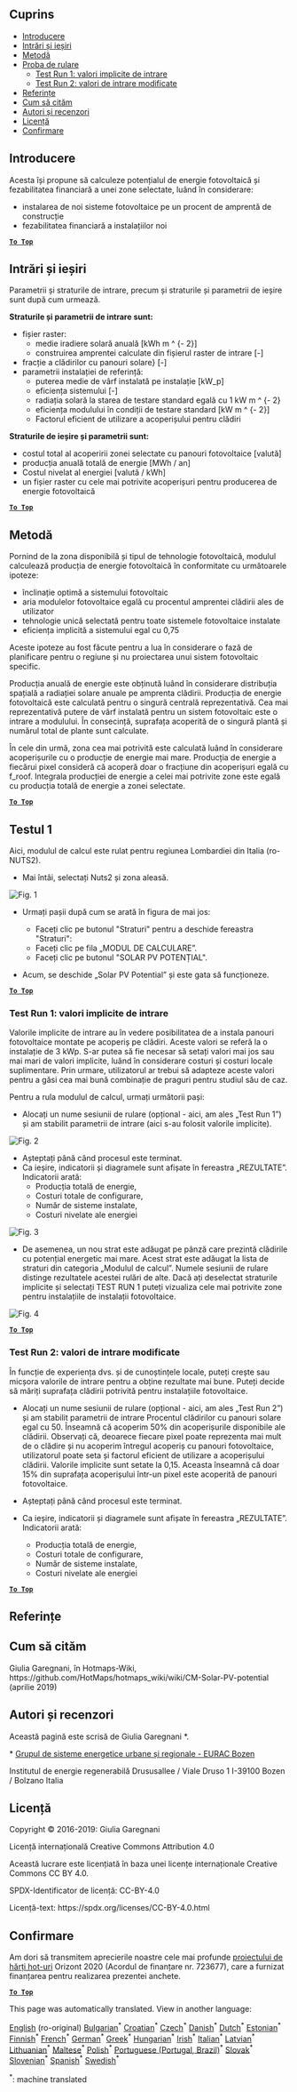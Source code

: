 <h2> Cuprins </h2><ul><li> <a href="#introduction">Introducere</a> </li><li> <a href="#inputs-and-outputs">Intrări și ieșiri</a> </li><li> <a href="#method">Metodă</a> </li><li> <a href="#sample-run">Proba de rulare</a> <ul><li> <a href="#test-run-1-default-input-values">Test Run 1: valori implicite de intrare</a> </li><li> <a href="#test-run-2-modified-input-values">Test Run 2: valori de intrare modificate</a> </li></ul></li><li> <a href="#references">Referințe</a> </li><li> <a href="#how-to-cite">Cum să cităm</a> </li><li> <a href="#authors-and-reviewers">Autori și recenzori</a> </li><li> <a href="#license">Licență</a> </li><li> <a href="#acknowledgement">Confirmare</a> </li></ul><h2> Introducere </h2><p> Acesta își propune să calculeze potențialul de energie fotovoltaică și fezabilitatea financiară a unei zone selectate, luând în considerare: </p><ul><li> instalarea de noi sisteme fotovoltaice pe un procent de amprentă de construcție </li><li> fezabilitatea financiară a instalațiilor noi </li></ul><p><ins> <code><strong><a href="#table-of-contents">To Top</a></strong></code> </ins> </p><h2> Intrări și ieșiri </h2><p> Parametrii și straturile de intrare, precum și straturile și parametrii de ieșire sunt după cum urmează. </p><p> <strong>Straturile și parametrii de intrare sunt:</strong> </p><ul><li> fișier raster: <ul><li> medie iradiere solară anuală [kWh m ^ {- 2}] </li><li> construirea amprentei calculate din fișierul raster de intrare [-] </li></ul></li><li> fracție a clădirilor cu panouri solare} [-] </li><li> parametrii instalației de referință: <ul><li> puterea medie de vârf instalată pe instalație [kW_p] </li><li> eficiența sistemului [-] </li><li> radiația solară la starea de testare standard egală cu 1 kW m ^ {- 2} </li><li> eficiența modulului în condiții de testare standard [kW m ^ {- 2}] </li><li> Factorul eficient de utilizare a acoperișului pentru clădiri </li></ul></li></ul><p> <strong>Straturile de ieșire și parametrii sunt:</strong> </p><ul><li> costul total al acoperirii zonei selectate cu panouri fotovoltaice [valută] </li><li> producția anuală totală de energie [MWh / an] </li><li> Costul nivelat al energiei [valută / kWh] </li><li> un fișier raster cu cele mai potrivite acoperișuri pentru producerea de energie fotovoltaică </li></ul><p><ins> <code><strong><a href="#table-of-contents">To Top</a></strong></code> </ins> </p><h2> Metodă </h2><p> Pornind de la zona disponibilă și tipul de tehnologie fotovoltaică, modulul calculează producția de energie fotovoltaică în conformitate cu următoarele ipoteze: </p><ul><li> înclinație optimă a sistemului fotovoltaic </li><li> aria modulelor fotovoltaice egală cu procentul amprentei clădirii ales de utilizator </li><li> tehnologie unică selectată pentru toate sistemele fotovoltaice instalate </li><li> eficiența implicită a sistemului egal cu 0,75 </li></ul><p> Aceste ipoteze au fost făcute pentru a lua în considerare o fază de planificare pentru o regiune și nu proiectarea unui sistem fotovoltaic specific. </p><p> Producția anuală de energie este obținută luând în considerare distribuția spațială a radiației solare anuale pe amprenta clădirii. Producția de energie fotovoltaică este calculată pentru o singură centrală reprezentativă. Cea mai reprezentativă putere de vârf instalată pentru un sistem fotovoltaic este o intrare a modulului. În consecință, suprafața acoperită de o singură plantă și numărul total de plante sunt calculate. </p><p> În cele din urmă, zona cea mai potrivită este calculată luând în considerare acoperișurile cu o producție de energie mai mare. Producția de energie a fiecărui pixel consideră că acoperă doar o fracțiune din acoperișuri egală cu f_roof. Integrala producției de energie a celei mai potrivite zone este egală cu producția totală de energie a zonei selectate. </p><p><ins> <code><strong><a href="#table-of-contents">To Top</a></strong></code> </ins> </p><h2> Testul 1 </h2><p> Aici, modulul de calcul este rulat pentru regiunea Lombardiei din Italia (ro-NUTS2). </p><ul><li> Mai întâi, selectați Nuts2 și zona aleasă. </li></ul><p><img alt="Fig. 1" src="https://github.com/HotMaps/hotmaps_wiki/blob/master/Images/cm_solar_PV/default_values_01.png" title="Selectați o regiune"/></p><ul><li><p> Urmați pașii după cum se arată în figura de mai jos: </p><ul><li> Faceți clic pe butonul &quot;Straturi&quot; pentru a deschide fereastra &quot;Straturi&quot;: </li><li> Faceți clic pe fila „MODUL DE CALCULARE”. </li><li> Faceți clic pe butonul &quot;SOLAR PV POTENȚIAL&quot;. </li></ul></li><li><p> Acum, se deschide „Solar PV Potential” și este gata să funcționeze. </p></li></ul><p><ins> <code><strong><a href="#table-of-contents">To Top</a></strong></code> </ins> </p><h3> Test Run 1: valori implicite de intrare </h3><p> Valorile implicite de intrare au în vedere posibilitatea de a instala panouri fotovoltaice montate pe acoperiș pe clădiri. Aceste valori se referă la o instalație de 3 kWp. S-ar putea să fie necesar să setați valori mai jos sau mai mari de valori implicite, luând în considerare costuri și costuri locale suplimentare. Prin urmare, utilizatorul ar trebui să adapteze aceste valori pentru a găsi cea mai bună combinație de praguri pentru studiul său de caz. </p><p> Pentru a rula modulul de calcul, urmați următorii pași: </p><ul><li> Alocați un nume sesiunii de rulare (opțional - aici, am ales „Test Run 1”) și am stabilit parametrii de intrare (aici s-au folosit valorile implicite). </li></ul><p><img alt="Fig. 2" src="https://github.com/HotMaps/hotmaps_wiki/blob/master/Images/cm_solar_PV/default_values_02.png" title="Executați testul 1 cu valori implicite"/></p><ul><li> Așteptați până când procesul este terminat. </li><li> Ca ieșire, indicatorii și diagramele sunt afișate în fereastra „REZULTATE”. Indicatorii arată: <ul><li> Producția totală de energie, </li><li> Costuri totale de configurare, </li><li> Număr de sisteme instalate, </li><li> Costuri nivelate ale energiei </li></ul></li></ul><p><img alt="Fig. 3" src="https://github.com/HotMaps/hotmaps_wiki/blob/master/Images/cm_solar_PV/default_values_03.png" title="Execuție test 1 fila INDICATORI"/></p><ul><li> De asemenea, un nou strat este adăugat pe pânză care prezintă clădirile cu potențial energetic mai mare. Acest strat este adăugat la lista de straturi din categoria „Modulul de calcul”. Numele sesiunii de rulare distinge rezultatele acestei rulări de alte. Dacă ați deselectat straturile implicite și selectați TEST RUN 1 puteți vizualiza cele mai potrivite zone pentru instalațiile de instalații fotovoltaice. </li></ul><p><img alt="Fig. 4" src="https://github.com/HotMaps/hotmaps_wiki/blob/master/Images/cm_solar_PV/default_values_03.png" title="Execuție de test 1 Modul de calcul CĂPĂRI"/></p><p><ins> <code><strong><a href="#table-of-contents">To Top</a></strong></code> </ins> </p><h3> Test Run 2: valori de intrare modificate </h3><p> În funcție de experiența dvs. și de cunoștințele locale, puteți crește sau micșora valorile de intrare pentru a obține rezultate mai bune. Puteți decide să măriți suprafața clădirii potrivită pentru instalațiile fotovoltaice. </p><ul><li><p> Alocați un nume sesiunii de rulare (opțional - aici, am ales „Test Run 2”) și am stabilit parametrii de intrare Procentul clădirilor cu panouri solare egal cu 50. Înseamnă că acoperim 50% din acoperișurile disponibile ale clădirii. Observați că, deoarece fiecare pixel poate reprezenta mai mult de o clădire și nu acoperim întregul acoperiș cu panouri fotovoltaice, utilizatorul poate seta și factorul eficient de utilizare a acoperișului clădirii. Valorile implicite sunt setate la 0,15. Aceasta înseamnă că doar 15% din suprafața acoperișului într-un pixel este acoperită de panouri fotovoltaice. </p></li><li><p> Așteptați până când procesul este terminat. </p></li><li><p> Ca ieșire, indicatorii și diagramele sunt afișate în fereastra „REZULTATE”. Indicatorii arată: </p><ul><li> Producția totală de energie, </li><li> Costuri totale de configurare, </li><li> Număr de sisteme instalate, </li><li> Costuri nivelate ale energiei </li></ul></li></ul><p><ins> <code><strong><a href="#table-of-contents">To Top</a></strong></code> </ins> </p><h2> Referințe </h2><h2> Cum să cităm </h2><p> Giulia Garegnani, în Hotmaps-Wiki, https://github.com/HotMaps/hotmaps_wiki/wiki/CM-Solar-PV-potential (aprilie 2019) </p><h2> Autori și recenzori </h2><p> Această pagină este scrisă de Giulia Garegnani *. </p><p> * <a href="http://www.eurac.edu/en/research/technologies/renewableenergy/researchfields/Pages/Energy-strategies-and-planning.aspx">Grupul de sisteme energetice urbane și regionale - EURAC Bozen</a> </p><p> Institutul de energie regenerabilă Drususallee / Viale Druso 1 I-39100 Bozen / Bolzano Italia </p><h2> Licență </h2><p> Copyright © 2016-2019: Giulia Garegnani </p><p> Licență internațională Creative Commons Attribution 4.0 </p><p> Această lucrare este licențiată în baza unei licențe internaționale Creative Commons CC BY 4.0. </p><p> SPDX-Identificator de licență: CC-BY-4.0 </p><p> Licență-text: https://spdx.org/licenses/CC-BY-4.0.html </p><h2> Confirmare </h2><p> Am dori să transmitem aprecierile noastre cele mai profunde <a href="https://www.hotmaps-project.eu">proiectului de hărți hot-uri</a> Orizont 2020 (Acordul de finanțare nr. 723677), care a furnizat finanțarea pentru realizarea prezentei anchete. </p><p><ins> <code><strong><a href="#table-of-contents">To Top</a></strong></code> </ins> </p>

This page was automatically translated. View in another language:

[English](../en/CM-Solar-thermal-and-PV-potential.md) (ro-original) [Bulgarian](../bg/CM-Solar-thermal-and-PV-potential.md)<sup>\*</sup> [Croatian](../hr/CM-Solar-thermal-and-PV-potential.md)<sup>\*</sup> [Czech](../cs/CM-Solar-thermal-and-PV-potential.md)<sup>\*</sup> [Danish](../da/CM-Solar-thermal-and-PV-potential.md)<sup>\*</sup> [Dutch](../nl/CM-Solar-thermal-and-PV-potential.md)<sup>\*</sup> [Estonian](../et/CM-Solar-thermal-and-PV-potential.md)<sup>\*</sup> [Finnish](../fi/CM-Solar-thermal-and-PV-potential.md)<sup>\*</sup> [French](../fr/CM-Solar-thermal-and-PV-potential.md)<sup>\*</sup> [German](../de/CM-Solar-thermal-and-PV-potential.md)<sup>\*</sup> [Greek](../el/CM-Solar-thermal-and-PV-potential.md)<sup>\*</sup> [Hungarian](../hu/CM-Solar-thermal-and-PV-potential.md)<sup>\*</sup> [Irish](../ga/CM-Solar-thermal-and-PV-potential.md)<sup>\*</sup> [Italian](../it/CM-Solar-thermal-and-PV-potential.md)<sup>\*</sup> [Latvian](../lv/CM-Solar-thermal-and-PV-potential.md)<sup>\*</sup> [Lithuanian](../lt/CM-Solar-thermal-and-PV-potential.md)<sup>\*</sup> [Maltese](../mt/CM-Solar-thermal-and-PV-potential.md)<sup>\*</sup> [Polish](../pl/CM-Solar-thermal-and-PV-potential.md)<sup>\*</sup> [Portuguese (Portugal, Brazil)](../pt/CM-Solar-thermal-and-PV-potential.md)<sup>\*</sup>  [Slovak](../sk/CM-Solar-thermal-and-PV-potential.md)<sup>\*</sup> [Slovenian](../sl/CM-Solar-thermal-and-PV-potential.md)<sup>\*</sup> [Spanish](../es/CM-Solar-thermal-and-PV-potential.md)<sup>\*</sup> [Swedish](../sv/CM-Solar-thermal-and-PV-potential.md)<sup>\*</sup> 

<sup>\*</sup>: machine translated
